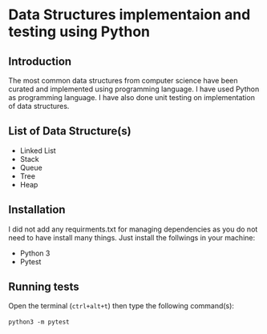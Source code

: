 # Data Structures implementaion and testing using Python

## Introduction
The most common data structures from computer science have been curated and implemented using programming language. I have used Python as programming language.
I have also done unit testing on implementation of data structures.

## List of Data Structure(s)
- Linked List
- Stack
- Queue
- Tree
- Heap
 
## Installation 
I did not add any requirments.txt for managing dependencies as you do not need to have install many things. Just install the follwings in your machine: 
- Python 3
- Pytest

## Running tests
Open the terminal (<code>ctrl+alt+t</code>) then type the following command(s):<br>  
<code>python3 -m pytest</code>

